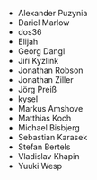 - Alexander Puzynia
- Dariel Marlow
- dos36
- Elijah
- Georg Dangl
- Jiří Kyzlink
- Jonathan Robson
- Jonathan Ziller
- Jörg Preiß
- kysel
- Markus Amshove
- Matthias Koch
- Michael Bisbjerg
- Sebastian Karasek
- Stefan Bertels
- Vladislav Khapin
- Yuuki Wesp
